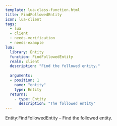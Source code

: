 ```yaml
---
template: lua-class-function.html
title: FindFollowedEntity
icon: lua-client
tags:
  - lua
  - client
  - needs-verification
  - needs-example
lua:
  library: Entity
  function: FindFollowedEntity
  realm: client
  description: "Find the followed entity."
  
  arguments:
  - position: 1
    name: "entity"
    type: Entity
  returns:
    - type: Entity
      description: "The followed entity"
---
```


<div class="lua__search__keywords">
Entity:FindFollowedEntity &#x2013; Find the followed entity.
</div>
